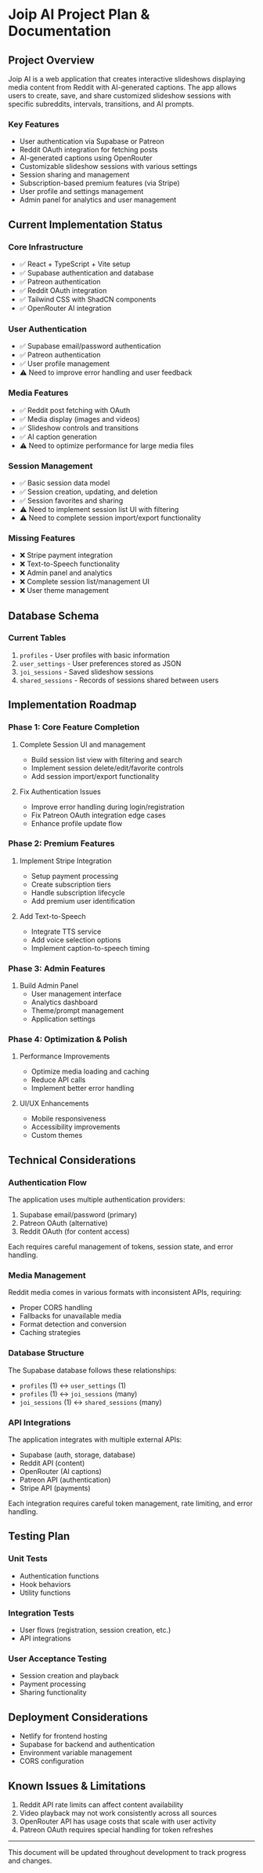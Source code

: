 # Joip AI Project Plan & Documentation

## Project Overview

Joip AI is a web application that creates interactive slideshows displaying media content from Reddit with AI-generated captions. The app allows users to create, save, and share customized slideshow sessions with specific subreddits, intervals, transitions, and AI prompts.

### Key Features
- User authentication via Supabase or Patreon
- Reddit OAuth integration for fetching posts
- AI-generated captions using OpenRouter
- Customizable slideshow sessions with various settings
- Session sharing and management
- Subscription-based premium features (via Stripe)
- User profile and settings management
- Admin panel for analytics and user management

## Current Implementation Status

### Core Infrastructure
- ✅ React + TypeScript + Vite setup
- ✅ Supabase authentication and database
- ✅ Patreon authentication
- ✅ Reddit OAuth integration
- ✅ Tailwind CSS with ShadCN components
- ✅ OpenRouter AI integration

### User Authentication
- ✅ Supabase email/password authentication
- ✅ Patreon authentication
- ✅ User profile management
- ⚠️ Need to improve error handling and user feedback

### Media Features
- ✅ Reddit post fetching with OAuth
- ✅ Media display (images and videos)
- ✅ Slideshow controls and transitions
- ✅ AI caption generation
- ⚠️ Need to optimize performance for large media files

### Session Management
- ✅ Basic session data model
- ✅ Session creation, updating, and deletion
- ✅ Session favorites and sharing
- ⚠️ Need to implement session list UI with filtering
- ⚠️ Need to complete session import/export functionality

### Missing Features
- ❌ Stripe payment integration
- ❌ Text-to-Speech functionality
- ❌ Admin panel and analytics
- ❌ Complete session list/management UI
- ❌ User theme management

## Database Schema

### Current Tables
1. `profiles` - User profiles with basic information
2. `user_settings` - User preferences stored as JSON
3. `joi_sessions` - Saved slideshow sessions
4. `shared_sessions` - Records of sessions shared between users

## Implementation Roadmap

### Phase 1: Core Feature Completion
1. Complete Session UI and management
   - Build session list view with filtering and search
   - Implement session delete/edit/favorite controls
   - Add session import/export functionality

2. Fix Authentication Issues
   - Improve error handling during login/registration
   - Fix Patreon OAuth integration edge cases
   - Enhance profile update flow

### Phase 2: Premium Features
1. Implement Stripe Integration
   - Setup payment processing
   - Create subscription tiers
   - Handle subscription lifecycle
   - Add premium user identification

2. Add Text-to-Speech
   - Integrate TTS service
   - Add voice selection options
   - Implement caption-to-speech timing

### Phase 3: Admin Features
1. Build Admin Panel
   - User management interface
   - Analytics dashboard
   - Theme/prompt management
   - Application settings

### Phase 4: Optimization & Polish
1. Performance Improvements
   - Optimize media loading and caching
   - Reduce API calls
   - Implement better error handling

2. UI/UX Enhancements
   - Mobile responsiveness
   - Accessibility improvements
   - Custom themes

## Technical Considerations

### Authentication Flow
The application uses multiple authentication providers:
1. Supabase email/password (primary)
2. Patreon OAuth (alternative)
3. Reddit OAuth (for content access)

Each requires careful management of tokens, session state, and error handling.

### Media Management
Reddit media comes in various formats with inconsistent APIs, requiring:
- Proper CORS handling
- Fallbacks for unavailable media
- Format detection and conversion
- Caching strategies

### Database Structure
The Supabase database follows these relationships:
- `profiles` (1) ↔ `user_settings` (1)
- `profiles` (1) ↔ `joi_sessions` (many)
- `joi_sessions` (1) ↔ `shared_sessions` (many)

### API Integrations
The application integrates with multiple external APIs:
- Supabase (auth, storage, database)
- Reddit API (content)
- OpenRouter (AI captions)
- Patreon API (authentication)
- Stripe API (payments)

Each integration requires careful token management, rate limiting, and error handling.

## Testing Plan

### Unit Tests
- Authentication functions
- Hook behaviors
- Utility functions

### Integration Tests
- User flows (registration, session creation, etc.)
- API integrations

### User Acceptance Testing
- Session creation and playback
- Payment processing
- Sharing functionality

## Deployment Considerations

- Netlify for frontend hosting
- Supabase for backend and authentication
- Environment variable management
- CORS configuration

## Known Issues & Limitations

1. Reddit API rate limits can affect content availability
2. Video playback may not work consistently across all sources
3. OpenRouter API has usage costs that scale with user activity
4. Patreon OAuth requires special handling for token refreshes

---

This document will be updated throughout development to track progress and changes.